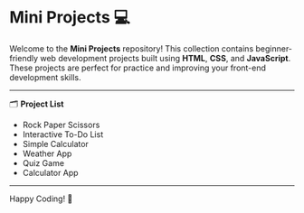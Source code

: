 # Mini Projects 💻

Welcome to the **Mini Projects** repository! This collection contains beginner-friendly web development projects built using **HTML**, **CSS**, and **JavaScript**. These projects are perfect for practice and improving your front-end development skills.

---

🗂️ **Project List**

- Rock Paper Scissors
- Interactive To-Do List
- Simple Calculator
- Weather App
- Quiz Game
- Calculator App

---

Happy Coding! 🎉
